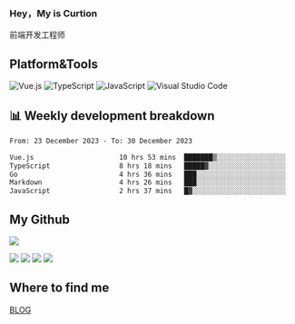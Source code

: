 ### Hey，My is Curtion
前端开发工程师
## Platform&Tools

![Vue.js](https://img.shields.io/badge/-Vue.js-4FC08D?style=flat-square&logo=Vue.js&logoColor=white)
![TypeScript](https://img.shields.io/badge/-TypeScript-007ACC?style=flat-square&logo=typescript&logoColor=white)
![JavaScript](https://img.shields.io/badge/-JavaScript-F7DF1E?style=flat-square&logo=javascript&logoColor=black)
![Visual Studio Code](https://img.shields.io/badge/-VSCode-007ACC?style=flat-square&logo=Visual-Studio-Code&logoColor=white)

## 📊 Weekly development breakdown

<!--START_SECTION:waka-->

```txt
From: 23 December 2023 - To: 30 December 2023

Vue.js                     10 hrs 53 mins  ███████▒░░░░░░░░░░░░░░░░░   29.51 %
TypeScript                 8 hrs 18 mins   █████▓░░░░░░░░░░░░░░░░░░░   22.53 %
Go                         4 hrs 36 mins   ███░░░░░░░░░░░░░░░░░░░░░░   12.51 %
Markdown                   4 hrs 26 mins   ███░░░░░░░░░░░░░░░░░░░░░░   12.04 %
JavaScript                 2 hrs 37 mins   █▓░░░░░░░░░░░░░░░░░░░░░░░   07.12 %
```

<!--END_SECTION:waka-->

## My Github

![](http://github-profile-summary-cards.vercel.app/api/cards/profile-details?username=curtion&theme=nord_bright)

![](http://github-profile-summary-cards.vercel.app/api/cards/stats?username=curtion&theme=nord_bright)
![](http://github-profile-summary-cards.vercel.app/api/cards/productive-time?username=curtion&theme=nord_bright&utcOffset=8)
![](http://github-profile-summary-cards.vercel.app/api/cards/repos-per-language?username=curtion&theme=nord_bright)
![](http://github-profile-summary-cards.vercel.app/api/cards/most-commit-language?username=curtion&theme=nord_bright)

## Where to find me

[BLOG](https://blog.3gxk.net)
